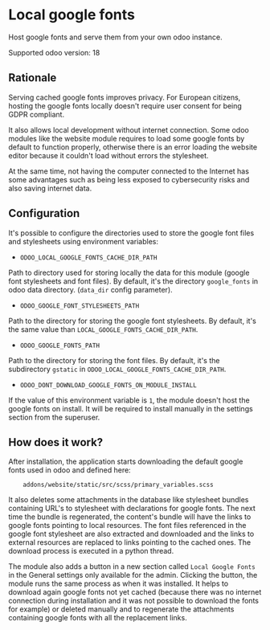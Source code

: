 # Local google fonts
Host google fonts and serve them from your own odoo instance.

Supported odoo version: 18

## Rationale
Serving cached google fonts improves privacy. For European citizens, hosting the google fonts locally doesn't require user consent for being GDPR compliant.

It also allows local development without internet connection. Some odoo modules like the website module requires to load some google fonts by default to function properly, otherwise there is an error loading the website editor because it couldn't load without errors the stylesheet.

At the same time, not having the computer connected to the Internet has some advantages such as being less exposed to cybersecurity risks and also saving internet data.

## Configuration
It's possible to configure the directories used to store the google font files and stylesheets using environment variables:

- `ODOO_LOCAL_GOOGLE_FONTS_CACHE_DIR_PATH`

Path to directory used for storing locally the data for this module (google font stylesheets and font files). By default, it's the directory `google_fonts` in odoo data directory. (`data_dir` config parameter).

- `ODOO_GOOGLE_FONT_STYLESHEETS_PATH`

Path to the directory for storing the google font stylesheets. By default, it's the same value than `LOCAL_GOOGLE_FONTS_CACHE_DIR_PATH`.

- `ODOO_GOOGLE_FONTS_PATH`

Path to the directory for storing the font files. By default, it's the subdirectory `gstatic` in `ODOO_LOCAL_GOOGLE_FONTS_CACHE_DIR_PATH`.

- `ODOO_DONT_DOWNLOAD_GOOGLE_FONTS_ON_MODULE_INSTALL`

If the value of this environment variable is `1`, the module doesn't host the google fonts on install. It will be required to install manually in the settings section from the superuser.


## How does it work?
After installation, the application starts downloading the default google fonts used in odoo and defined here:
```
    addons/website/static/src/scss/primary_variables.scss
```
It also deletes some attachments in the database like stylesheet bundles containing URL's to stylesheet with declarations for google fonts. The next time the bundle is regenerated, the content's bundle will have the links to google fonts pointing to local resources. The font files referenced in the google font stylesheet are also extracted and downloaded and the links to external resources are replaced to links pointing to the cached ones. The download process is executed in a python thread.

The module also adds a button in a new section called `Local Google Fonts` in the General settings only available for the admin. Clicking the button, the module runs the same process as when it was installed. It helps to download again google fonts not yet cached (because there was no internet connection during installation and it was not possible to download the fonts for example) or deleted manually and to regenerate the attachments containing google fonts with all the replacement links.